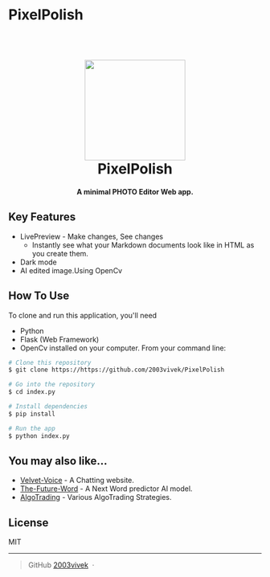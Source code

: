 # PixelPolish

<h1 align="center">
  <br>
 <img src="https://us.123rf.com/450wm/mdranahamid/mdranahamid2101/mdranahamid210100194/161577236-initial-pp-letter-logo-creative-typography-vector-template-creative-circle-letter-pp-logo-vector.jpg?ver=6"
 width="200">
  <br>
  PixelPolish
  <br>
</h1>

<h4 align="center">A minimal PHOTO Editor Web app. </h4>

## Key Features

* LivePreview - Make changes, See changes
  - Instantly see what your Markdown documents look like in HTML as you create them.
* Dark mode
* AI edited image.Using OpenCv

## How To Use

To clone and run this application, you'll need 
* Python
* Flask (Web Framework)
* OpenCv                 installed on your computer. From your command line:

```bash
# Clone this repository
$ git clone https://https://github.com/2003vivek/PixelPolish

# Go into the repository
$ cd index.py

# Install dependencies
$ pip install

# Run the app
$ python index.py
```

## You may also like...

- [Velvet-Voice](https://github.com/2003vivek/velevet-voice) - A Chatting website.
- [The-Future-Word](https://github.com/2003vivek/The-Future-Words) - A Next Word predictor AI model.
- [AlgoTrading](https://github.com/2003vivek/Quants) - Various AlgoTrading Strategies.

## License

MIT

---
> GitHub [2003vivek](https://github.com/2003vivek) &nbsp;&middot;&nbsp;


